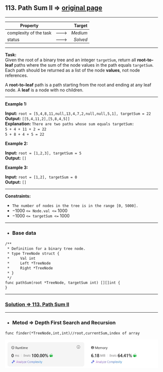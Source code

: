## 113. Path Sum II => [original page](https://leetcode.com/problems/path-sum-ii/description/ "https://leetcode.com/problems/path-sum-ii/description/")

---
| Property               |      |   Target |              
|------------------------|:----:|---------:|
| complexity of the task | ---> | _Medium_ |
| status                 | ---> | _Solved_ |

---
**Task:**  
Given the root of a binary tree and an integer `targetSum`, return all **root-to-leaf** paths where the sum of the node values in the path equals `targetSum`. Each path should be returned as a list of the node **values**, not node references.

A **root-to-leaf** path is a path starting from the root and ending at any leaf node. A **leaf** is a node with no children.

---
**Example 1:**

**Input:** `root = [5,4,8,11,null,13,4,7,2,null,null,5,1], targetSum = 22`  
**Output:** `[[5,4,11,2],[5,8,4,5]]`  
**Explanation:** `There are two paths whose sum equals targetSum:`  
`5 + 4 + 11 + 2 = 22`  
 `5 + 8 + 4 + 5 = 22`

**Example 2:**

**Input:** `root = [1,2,3], targetSum = 5`  
**Output:** `[]`  

**Example 3:**

**Input:** `root = [1,2], targetSum = 0`  
**Output:** `[]`

---
**Constraints:**
   * `The number of nodes in the tree is in the range [0, 5000].`
   * $-1000$ `<= Node.val <=` $1000$
   * $-1000$ `<= targetSum <=` $1000$

---
* ### Base data

```Golang
/**
 * Definition for a binary tree node.
 * type TreeNode struct {
 *     Val int
 *     Left *TreeNode
 *     Right *TreeNode
 * }
 */
func pathSum(root *TreeNode, targetSum int) [][]int {
}
```

---
### [Solution => 113. Path Sum II](https://github.com/Ekvo/Leetcode-problems/blob/main/Leetcode-Problems-List/0113-Path-Sum-II/pathSumII.go "https://github.com/Ekvo/Leetcode-problems/blob/main/Leetcode-Problems-List/0113-Path-Sum-II/pathSumII.go")

---
* ### Metod => Depth First Search and Recursion
```Golang              
func finder(*TreeNode,int,int)//root,currentSum,index of array
```
![submit](https://github.com/Ekvo/Leetcode-problems/blob/main/Leetcode-Problems-Submit-Screenshots/113_Path_Sum_II.jpg)
